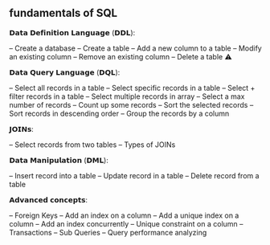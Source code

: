 ## fundamentals of SQL

𝗗𝗮𝘁𝗮 𝗗𝗲𝗳𝗶𝗻𝗶𝘁𝗶𝗼𝗻 𝗟𝗮𝗻𝗴𝘂𝗮𝗴𝗲 (𝗗𝗗𝗟):

– Create a database
– Create a table
– Add a new column to a table
– Modify an existing column
– Remove an existing column
– Delete a table ⚠️

𝗗𝗮𝘁𝗮 𝗤𝘂𝗲𝗿𝘆 𝗟𝗮𝗻𝗴𝘂𝗮𝗴𝗲 (𝗗𝗤𝗟):

– Select all records in a table
– Select specific records in a table
– Select + filter records in a table
– Select multiple records in array
– Select a max number of records
– Count up some records
– Sort the selected records
– Sort records in descending order
– Group the records by a column

𝗝𝗢𝗜𝗡𝘀:

– Select records from two tables
– Types of JOINs

𝗗𝗮𝘁𝗮 𝗠𝗮𝗻𝗶𝗽𝘂𝗹𝗮𝘁𝗶𝗼𝗻 (𝗗𝗠𝗟):

– Insert record into a table
– Update record in a table
– Delete record from a table

𝗔𝗱𝘃𝗮𝗻𝗰𝗲𝗱 𝗰𝗼𝗻𝗰𝗲𝗽𝘁𝘀:

– Foreign Keys
– Add an index on a column
– Add a unique index on a column
– Add an index concurrently
– Unique constraint on a column
– Transactions
– Sub Queries
– Query performance analyzing
